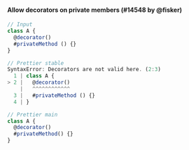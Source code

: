 #### Allow decorators on private members (#14548 by @fisker)

<!-- prettier-ignore -->
```ts
// Input
class A {
  @decorator()
  #privateMethod () {}
}

// Prettier stable
SyntaxError: Decorators are not valid here. (2:3)
  1 | class A {
> 2 |   @decorator()
    |   ^^^^^^^^^^^^
  3 |   #privateMethod () {}
  4 | }

// Prettier main
class A {
  @decorator()
  #privateMethod() {}
}
```
